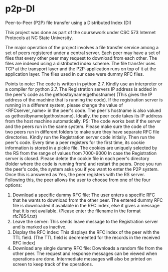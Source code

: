 # p2p-DI
Peer-to-Peer (P2P) file transfer using a Distributed Index (DI)

This project was done as part of the coursework under CSC 573 Internet Protocols at NC State University. 

The major operation of the project involves a file transfer service among a set of peers registered under a central server. Each peer may have a set of files that every other peer may request to download from each other. The files are indexed using a distributed index scheme. The file transfer uses TCP at the transport layer and the P2P-application runs on top of it at the application layer. The files used in our case were dummy RFC files.


Points to note:
The code is written in python 2.7. Kindly use an interpreter or a compiler for python 2.7.
The Registration servers IP address is added in the peer's code as the gethostbyname(gethostname) (This gives the IP address of the machine that is running the code). If the registration server is running in a different system, please change the value of <RFCserver_name> in the peer's code.
The peer's hostname is also valued as gethostbyname(gethostname). Ideally, the peer code takes its IP address from the host machine automatically.
PS: The code works best if the server and the peers run in the same system.
Please make sure the code of the two peers run in different folders to make sure they have separate RFC file directories.
Kindly run the Registration server code initially. Then run the peer's code.
Every time a peer registers for the first time, its cookie information is stored in a pickle file. The cookies are uniquely selected by the RS from the range of values from 7000-9000
In case the Registration server is closed. Please delete the cookie file in each peer's directory (folder where the code is running from) and restart the peers.
Once you run the peer's code, the system asks you if you want to enter the P2P system. Once this is answered as Yes, the peer registers with the RS server.
Following this, the peer allows the user to choose from one of the four options:
1. Download a specific dummy RFC file: The user enters a specific RFC that he wants to download from the other peer. The entered dummy RFC file is downloaded if available in the RFC index, else it gives a message that it is not available. (Please enter the filename in the format rfc7854.txt)
2. Leave the server: This sends leave message to the Registration server and is marked as inactive.
3. Display the RFC index: This displays the RFC index of the peer with the TTL field. (The TTL field is decremented for the records in the received RFC index)
4. Download any single dummy RFC file: Downloads a random file from the other peer.
The request and response messages can be viewed when operations are done. Intermediate messages will also be printed on screen to keep track of the operations.
